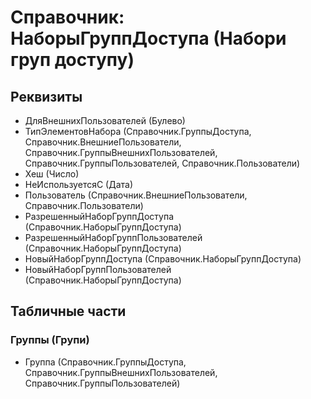 ﻿# Справочник: НаборыГруппДоступа (Набори груп доступу)

## Реквизиты

- ДляВнешнихПользователей (Булево)
- ТипЭлементовНабора (Справочник.ГруппыДоступа, Справочник.ВнешниеПользователи, Справочник.ГруппыВнешнихПользователей, Справочник.ГруппыПользователей, Справочник.Пользователи)
- Хеш (Число)
- НеИспользуетсяС (Дата)
- Пользователь (Справочник.ВнешниеПользователи, Справочник.Пользователи)
- РазрешенныйНаборГруппДоступа (Справочник.НаборыГруппДоступа)
- РазрешенныйНаборГруппПользователей (Справочник.НаборыГруппДоступа)
- НовыйНаборГруппДоступа (Справочник.НаборыГруппДоступа)
- НовыйНаборГруппПользователей (Справочник.НаборыГруппДоступа)

## Табличные части

### Группы (Групи)

- Группа (Справочник.ГруппыДоступа, Справочник.ГруппыВнешнихПользователей, Справочник.ГруппыПользователей)

